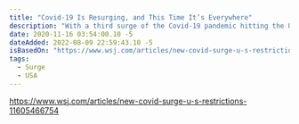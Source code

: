 ```yaml
---
title: "Covid-19 Is Resurging, and This Time It’s Everywhere"
description: "With a third surge of the Covid-19 pandemic hitting the U.S., many public-health authorities are warning the coronavirus is now so widespread that it will take pervasive new measures to contain it."
date: 2020-11-16 03:54:00.10 -5
dateAdded: 2022-08-09 22:59:43.10 -5
isBasedOn: "https://www.wsj.com/articles/new-covid-surge-u-s-restrictions-11605466754"
tags:
  - Surge
  - USA
---
```


https://www.wsj.com/articles/new-covid-surge-u-s-restrictions-11605466754
